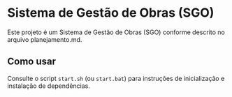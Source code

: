 # Sistema de Gestão de Obras (SGO)

Este projeto é um Sistema de Gestão de Obras (SGO) conforme descrito no arquivo planejamento.md.

## Como usar
Consulte o script `start.sh` (ou `start.bat`) para instruções de inicialização e instalação de dependências.
